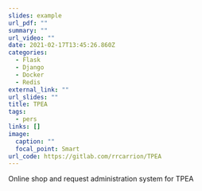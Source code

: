 ```yaml
---
slides: example
url_pdf: ""
summary: ""
url_video: ""
date: 2021-02-17T13:45:26.860Z
categories:
  - Flask
  - Django
  - Docker
  - Redis
external_link: ""
url_slides: ""
title: TPEA
tags:
  - pers
links: []
image:
  caption: ""
  focal_point: Smart
url_code: https://gitlab.com/rrcarrion/TPEA
---
```

Online shop and request administration system for TPEA
